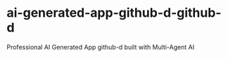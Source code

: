 # ai-generated-app-github-d-github-d
Professional AI Generated App github-d built with Multi-Agent AI
